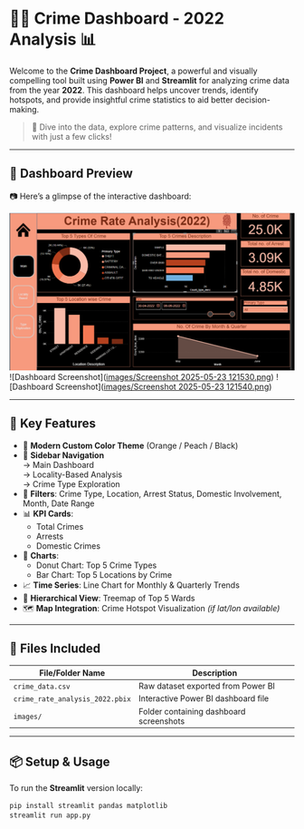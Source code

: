 # 🕵️‍♀️ Crime Dashboard - 2022 Analysis 📊

Welcome to the **Crime Dashboard Project**, a powerful and visually compelling tool built using **Power BI** and **Streamlit** for analyzing crime data from the year **2022**. This dashboard helps uncover trends, identify hotspots, and provide insightful crime statistics to aid better decision-making.

> 🚨 Dive into the data, explore crime patterns, and visualize incidents with just a few clicks!

---

## 🌟 Dashboard Preview

📷 Here’s a glimpse of the interactive dashboard:

![Dashboard Screenshot](https://github.com/ISHITA-PATOLIYA792/POWER-BI---Dashboard-/blob/main/images/Screenshot%202025-05-23%20121514.png)
![Dashboard Screenshot]([images/Screenshot 2025-05-23 121530.png](https://github.com/ISHITA-PATOLIYA792/POWER-BI---Dashboard-/blob/main/images/Screenshot%202025-05-23%20121530.png))
![Dashboard Screenshot]([images/Screenshot 2025-05-23 121540.png](https://github.com/ISHITA-PATOLIYA792/POWER-BI---Dashboard-/blob/main/images/Screenshot%202025-05-23%20121540.png))

---

## 🚀 Key Features

- 🎨 **Modern Custom Color Theme** (Orange / Peach / Black)
- 📑 **Sidebar Navigation**  
  → Main Dashboard  
  → Locality-Based Analysis  
  → Crime Type Exploration
- 🧠 **Filters**: Crime Type, Location, Arrest Status, Domestic Involvement, Month, Date Range
- 📊 **KPI Cards**:  
  - Total Crimes  
  - Arrests  
  - Domestic Crimes
- 🍩 **Charts**:  
  - Donut Chart: Top 5 Crime Types  
  - Bar Chart: Top 5 Locations by Crime
- 📈 **Time Series**: Line Chart for Monthly & Quarterly Trends
- 🌳 **Hierarchical View**: Treemap of Top 5 Wards
- 🗺️ **Map Integration**: Crime Hotspot Visualization *(if lat/lon available)*

---

## 📁 Files Included

| File/Folder Name                 | Description                                  |
|----------------------------------|----------------------------------------------|
| `crime_data.csv`                | Raw dataset exported from Power BI           |
| `crime_rate_analysis_2022.pbix`| Interactive Power BI dashboard file          |
| `images/`                       | Folder containing dashboard screenshots      |

---

## 📦 Setup & Usage

To run the **Streamlit** version locally:

```bash
pip install streamlit pandas matplotlib
streamlit run app.py
